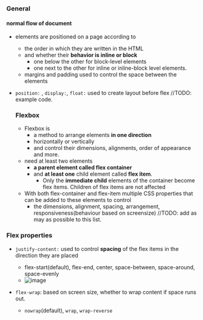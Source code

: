 ### General

#### normal flow of document
- elements are positioned on a page according to
  - the order in which they are written in the HTML
  - and whether their **behavior is inline or block**
    - one below the other for block-level elements
    - one next to the other for inline or inline-block level elements.
  - margins and padding used to control the space between the elements
- `position:` , `display:`, `float:` used to create layout before flex //TODO: example code.

  ### Flexbox
  - Flexbox is
    - a method to arrange elements **in one direction**
    - horizontally or vertically
    -  and control their dimensions, alignments, order of appearance and more.
  - need at least two elements
    - **a parent element called flex container**
    - and **at least one** child element called **flex item**.
      - Only the **immediate child** elements of the container become flex items. Children of flex items are not affected
  - With both flex-container and flex-item multiple CSS properties that can be added to these elements to control
    - the dimensions, alignment, spacing, arrangement, responsiveness(behaviour based on screensize) //TODO: add as may as possible to this list.
   
### Flex properties
- `justify-content:` used to control **spacing** of the flex items in the direction they are placed
  - flex-start(default), flex-end, center, space-between, space-around, space-evenly
  - ![image](https://github.com/connectkushal/cssnotes/assets/19621775/8165b1a9-4b7e-4558-8d6c-1e961a8d1d15)

- `flex-wrap`: based on screen size, whether to wrap content if space runs out.
  - `nowrap`(default), `wrap`, `wrap-reverse`
